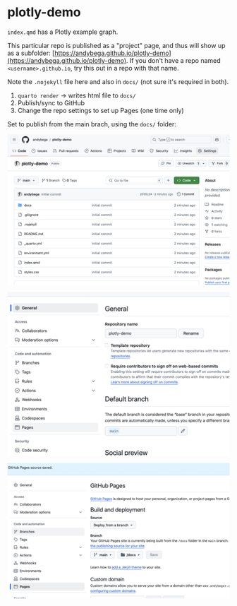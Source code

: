 # plotly-demo

`index.qmd` has a Plotly example graph. 

This particular repo is published as a "project" page, and thus will show up as a subfolder: [https://andybega.github.io/plotly-demo](https://andybega.github.io/plotly-demo). If you don't have a repo named `<username>.github.io`, try this out in a repo with that name. 

Note the `.nojekyll` file here and also in `docs/` (not sure it's required in both).

1. `quarto render` -> writes html file to `docs/`
2. Publish/sync to GitHub
3. Change the repo settings to set up Pages (one time only)

Set to publish from the main brach, using the `docs/` folder:

![](media/repo-settings1.png)

![](media/repo-settings2.png)

![](media/repo-settings3.png)